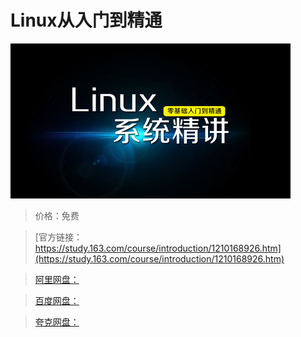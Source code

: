 # Linux从入门到精通

![img](../../../assets/study163/free/f8300705ebb7475a8dd173aaaeadd23c.jpg)

> 价格：免费

> [官方链接：https://study.163.com/course/introduction/1210168926.htm](https://study.163.com/course/introduction/1210168926.htm)

> [阿里网盘：]()

> [百度网盘：]()

> [夸克网盘：]()
